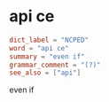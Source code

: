 # api ce

``` toml
dict_label = "NCPED"
word = "api ce"
summary = "even if"
grammar_comment = "(?)"
see_also = ["api"]
```

even if

